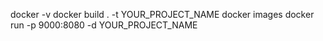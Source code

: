 docker -v
docker build . -t YOUR_PROJECT_NAME
docker images
docker run -p 9000:8080 -d YOUR_PROJECT_NAME
